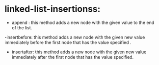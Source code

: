 # linked-list-insertionss:
- append : this method adds a new node with the given value to the end of the list.

-insertbefore: this method adds a new node with the given new value immediately before the first node that has the value specified .

- insertafter: this method adds a new node with the given new value immediately after the first node that has the value specified.